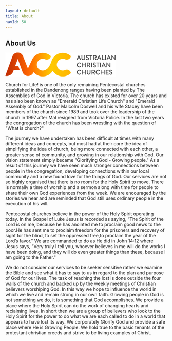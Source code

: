 ```yaml
---
layout: default
title: About
navId: 50
---
```


## About Us

![ACC logo](/img/acclogo.jpg)

Church for Life! is one of the only remaining Pentecostal churches established in the Dandenong ranges having been planted by The Assemblies of God in Victoria. The church has existed for over 20 years and has also been known as "Emerald Christian Life Church" and "Emerald Assembly of God." Pastor Malcolm Doswell and his wife Stacey have been members of the church since 1989 and took over the leadership of the church in 1997 after Mal resigned from Victoria Police. In the last two years the congregation of the church has been wrestling with the question of "What is church?"

The journey we have undertaken has been difficult at times with many different ideas and concepts, but most had at their core the idea of simplifying the idea of church, being more connected with each other, a greater sense of community, and growing in our relationship with God. Our vision statement simply became "Glorifying God - Growing people." As a result of this journey we have seen much stronger connections between people in the congregation, developing connections within our local community and a new found love for the things of God. Our services are not so highly organised that there is no room for the Holy Spirit to move. There is normally a time of worship and a sermon along with time for people to share their own God experiences from the week. We are encouraged by the stories we hear and are reminded that God still uses ordinary people in the execution of his will.

Pentecostal churches believe in the power of the Holy Spirit operating today. In the Gospel of Luke Jesus is recorded as saying, “The Spirit of the Lord is on me, because he has anointed me to proclaim good news to the poor.He has sent me to proclaim freedom for the prisoners and recovery of sight for the blind, to set the oppressed free,to proclaim the year of the Lord’s favor." We are commanded to do as He did in John 14:12 where Jesus says, "Very truly I tell you, whoever believes in me will do the works I have been doing, and they will do even greater things than these, because I am going to the Father."

We do not consider our services to be seeker sensitive rather we examine the Bible and see what it has to say to us in regard to the plan and purpose of God for our lives. The task of reaching the lost is done outside the four walls of the church and backed up by the weekly meetings of Christian believers worshiping God. In this way we hope to influence the world in which we live and remain strong in our own faith. Growing people in God is not something we do, it is something that God accomplishes. We provide a place where the Holy Spirit can do the work of changing hearts and reclaiming lives. In short then we are a group of believers who look to the Holy Spirit for the power to do what we are each called to do in a world that appears to have lost its way. We corporately Glorify God and provide a safe place where He is Growing People. We hold true to the basic tenants of the protestant christian creeds and strive to be living examples of Christ.
